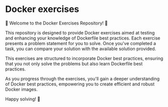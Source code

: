 # Docker exercises

🐳 Welcome to the Docker Exercises Repository! 🚀

This repository is designed to provide Docker exercises aimed at testing and enhancing your knowledge of Dockerfile best practices. Each exercise presents a problem statement for you to solve. Once you've completed a task, you can compare your solution with the available solution provided.

This exercises are structured to incorporate Docker best practices, ensuring that you not only solve the problems but also learn Dockerfile best practices.

As you progress through the exercises, you'll gain a deeper understanding of Docker best practices, empowering you to create efficient and robust Docker images.

Happy solving! 🎉
